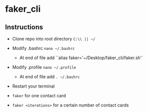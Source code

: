 # faker_cli

## Instructions

-   Clone repo into root directory `C:\\ || ~/`

-   Modify .bashrc `nano ~/.bashrc`

    -   At end of file add ``alias faker='~/Desktop/faker_cli/faker.sh'`

-   Modify .profile `nano ~/.profile`

    -   At end of file add `. ~/.bashrc`

-   Restart your terminal

-   `faker` for one contact card

-   `faker <iterations>` for a certain number of contact cards
